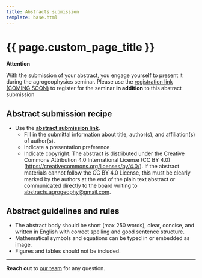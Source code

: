 ```yaml
---
title: Abstracts submission
template: base.html
---
```


# {{ page.custom_page_title }}

<div class="callout callout-warning">

<i class="fa fa-exclamation-triangle text-danger" aria-hidden="true"></i>
**Attention**
<i class="fa fa-exclamation-triangle text-danger" aria-hidden="true"></i>

With the submission of your abstract, you engage yourself to present it during the agrogeophysics seminar. Please use the [registration link (COMING SOON)]() to register for the seminar **in addition** to this abstract submission 

</div>


## Abstract submission recipe

- Use the [**abstract submission link**](https://docs.google.com/forms/d/e/1FAIpQLSfiYS25uaRXH_PvjhPpNr5bJlwBKLtBH6C8uW4Pt_qEm7H8aw/viewform?usp=sf_link). 
	- Fill in the submittal information about title, author(s), and affiliation(s) of author(s).
	- Indicate a presentation preference
	- Indicate copyright. The abstract is distributed under the Creative Commons Attribution 4.0 International License (CC BY 4.0) (https://creativecommons.org/licenses/by/4.0/). If the abstract materials cannot follow the CC BY 4.0 License, this must be clearly marked by the authors at the end of the plain text abstract or communicated directly to the board writing to [abstracts.agrogeophy@gmail.com](mailto:abstracts.agrogeophy@gmail.com).



## Abstract guidelines and rules

- The abstract body should be short (max 250 words), clear, concise, and written in English with correct spelling and good sentence structure.
- Mathematical symbols and equations can be typed in or embedded as image.
- Figures and tables should not be included.


<hr>
<div class="callout">

<i class="fas fa-info" aria-hidden="true"></i>

**Reach out** to [our team](committees.html) for any question.
 
</div>




